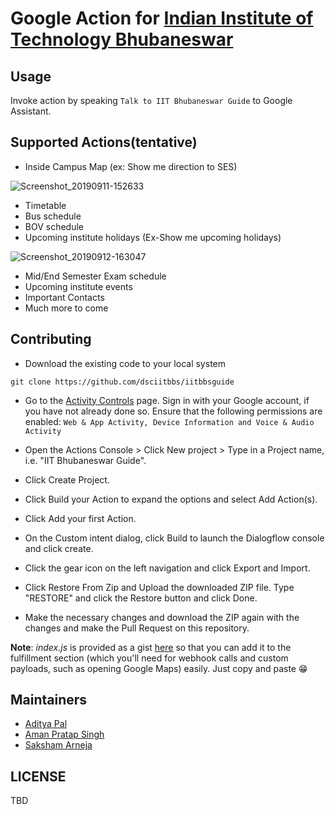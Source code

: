 
# Google Action for [Indian Institute of Technology Bhubaneswar](http://www.iitbbs.ac.in)


## Usage
Invoke action by speaking `Talk to IIT Bhubaneswar Guide` to Google Assistant.

## Supported Actions(tentative)
- Inside Campus Map (ex: Show me direction to SES)

![Screenshot_20190911-152633](https://user-images.githubusercontent.com/25523604/64689638-58282480-d4ac-11e9-8087-371c88fda9ec.png)


- Timetable
- Bus schedule
- BOV schedule
- Upcoming institute holidays (Ex-Show me upcoming holidays)

![Screenshot_20190912-163047](https://user-images.githubusercontent.com/25523604/64779185-09958b80-d57b-11e9-95ed-01fdbfba4a9e.png)

- Mid/End Semester Exam schedule
- Upcoming institute events
- Important Contacts
- Much more to come

## Contributing
- Download the existing code to your local system
```
git clone https://github.com/dsciitbbs/iitbbsguide
```

- Go to the [Activity Controls](https://myaccount.google.com/activitycontrols) page.
Sign in with your Google account, if you have not already done so.
Ensure that the following permissions are enabled: `Web & App Activity, Device Information and Voice & Audio Activity`

- Open the Actions Console > Click New project > Type in a Project name, i.e. "IIT Bhubaneswar Guide".
- Click Create Project.
- Click Build your Action to expand the options and select Add Action(s).
- Click Add your first Action.
- On the Custom intent dialog, click Build to launch the Dialogflow console and click create.
- Click the gear icon on the left navigation and click Export and Import.
- Click Restore From Zip and Upload the downloaded ZIP file.
Type "RESTORE" and click the Restore button and click Done.
- Make the necessary changes and download the ZIP again with the changes and make the Pull Request on this repository.

**Note**: *index.js* is provided as a gist [here](https://gist.github.com/PalAditya/2a995c9871e3b00b1b808af902d1b860) so that you can add it to the fulfillment section (which you'll need for webhook calls and custom payloads, such as opening Google Maps) easily. Just copy and paste :grin:

## Maintainers
- [Aditya Pal](https://github.com/PalAditya/)
- [Aman Pratap Singh](https://github.com/apsknight)
- [Saksham Arneja](https://github.com/arnejasaksham)

## LICENSE
TBD
